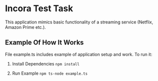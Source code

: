 # Incora Test Task

This application mimics basic functionality of a streaming service (Netflix, Amazon Prime etc.).

## Example Of How It Works

File example.ts includes example of application setup and work. To run it:

1. Install Dependencies
`npm install`

2. Run Example
`npm ts-node example.ts`
